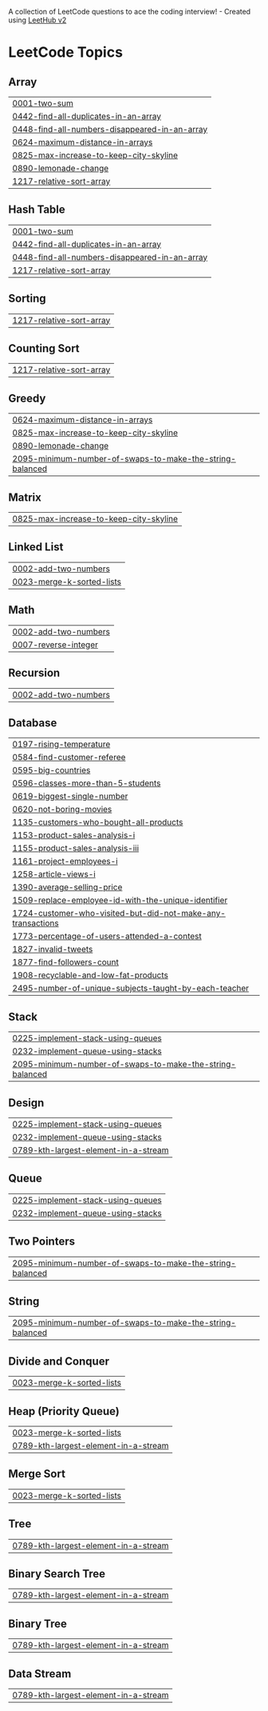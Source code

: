 A collection of LeetCode questions to ace the coding interview! - Created using [LeetHub v2](https://github.com/arunbhardwaj/LeetHub-2.0)
<!---LeetCode Topics Start-->
# LeetCode Topics
## Array
|  |
| ------- |
| [0001-two-sum](https://github.com/Habib-hs/LeetCode/tree/master/0001-two-sum) |
| [0442-find-all-duplicates-in-an-array](https://github.com/Habib-hs/LeetCode/tree/master/0442-find-all-duplicates-in-an-array) |
| [0448-find-all-numbers-disappeared-in-an-array](https://github.com/Habib-hs/LeetCode/tree/master/0448-find-all-numbers-disappeared-in-an-array) |
| [0624-maximum-distance-in-arrays](https://github.com/Habib-hs/LeetCode/tree/master/0624-maximum-distance-in-arrays) |
| [0825-max-increase-to-keep-city-skyline](https://github.com/Habib-hs/LeetCode/tree/master/0825-max-increase-to-keep-city-skyline) |
| [0890-lemonade-change](https://github.com/Habib-hs/LeetCode/tree/master/0890-lemonade-change) |
| [1217-relative-sort-array](https://github.com/Habib-hs/LeetCode/tree/master/1217-relative-sort-array) |
## Hash Table
|  |
| ------- |
| [0001-two-sum](https://github.com/Habib-hs/LeetCode/tree/master/0001-two-sum) |
| [0442-find-all-duplicates-in-an-array](https://github.com/Habib-hs/LeetCode/tree/master/0442-find-all-duplicates-in-an-array) |
| [0448-find-all-numbers-disappeared-in-an-array](https://github.com/Habib-hs/LeetCode/tree/master/0448-find-all-numbers-disappeared-in-an-array) |
| [1217-relative-sort-array](https://github.com/Habib-hs/LeetCode/tree/master/1217-relative-sort-array) |
## Sorting
|  |
| ------- |
| [1217-relative-sort-array](https://github.com/Habib-hs/LeetCode/tree/master/1217-relative-sort-array) |
## Counting Sort
|  |
| ------- |
| [1217-relative-sort-array](https://github.com/Habib-hs/LeetCode/tree/master/1217-relative-sort-array) |
## Greedy
|  |
| ------- |
| [0624-maximum-distance-in-arrays](https://github.com/Habib-hs/LeetCode/tree/master/0624-maximum-distance-in-arrays) |
| [0825-max-increase-to-keep-city-skyline](https://github.com/Habib-hs/LeetCode/tree/master/0825-max-increase-to-keep-city-skyline) |
| [0890-lemonade-change](https://github.com/Habib-hs/LeetCode/tree/master/0890-lemonade-change) |
| [2095-minimum-number-of-swaps-to-make-the-string-balanced](https://github.com/Habib-hs/LeetCode/tree/master/2095-minimum-number-of-swaps-to-make-the-string-balanced) |
## Matrix
|  |
| ------- |
| [0825-max-increase-to-keep-city-skyline](https://github.com/Habib-hs/LeetCode/tree/master/0825-max-increase-to-keep-city-skyline) |
## Linked List
|  |
| ------- |
| [0002-add-two-numbers](https://github.com/Habib-hs/LeetCode/tree/master/0002-add-two-numbers) |
| [0023-merge-k-sorted-lists](https://github.com/Habib-hs/LeetCode/tree/master/0023-merge-k-sorted-lists) |
## Math
|  |
| ------- |
| [0002-add-two-numbers](https://github.com/Habib-hs/LeetCode/tree/master/0002-add-two-numbers) |
| [0007-reverse-integer](https://github.com/Habib-hs/LeetCode/tree/master/0007-reverse-integer) |
## Recursion
|  |
| ------- |
| [0002-add-two-numbers](https://github.com/Habib-hs/LeetCode/tree/master/0002-add-two-numbers) |
## Database
|  |
| ------- |
| [0197-rising-temperature](https://github.com/Habib-hs/LeetCode/tree/master/0197-rising-temperature) |
| [0584-find-customer-referee](https://github.com/Habib-hs/LeetCode/tree/master/0584-find-customer-referee) |
| [0595-big-countries](https://github.com/Habib-hs/LeetCode/tree/master/0595-big-countries) |
| [0596-classes-more-than-5-students](https://github.com/Habib-hs/LeetCode/tree/master/0596-classes-more-than-5-students) |
| [0619-biggest-single-number](https://github.com/Habib-hs/LeetCode/tree/master/0619-biggest-single-number) |
| [0620-not-boring-movies](https://github.com/Habib-hs/LeetCode/tree/master/0620-not-boring-movies) |
| [1135-customers-who-bought-all-products](https://github.com/Habib-hs/LeetCode/tree/master/1135-customers-who-bought-all-products) |
| [1153-product-sales-analysis-i](https://github.com/Habib-hs/LeetCode/tree/master/1153-product-sales-analysis-i) |
| [1155-product-sales-analysis-iii](https://github.com/Habib-hs/LeetCode/tree/master/1155-product-sales-analysis-iii) |
| [1161-project-employees-i](https://github.com/Habib-hs/LeetCode/tree/master/1161-project-employees-i) |
| [1258-article-views-i](https://github.com/Habib-hs/LeetCode/tree/master/1258-article-views-i) |
| [1390-average-selling-price](https://github.com/Habib-hs/LeetCode/tree/master/1390-average-selling-price) |
| [1509-replace-employee-id-with-the-unique-identifier](https://github.com/Habib-hs/LeetCode/tree/master/1509-replace-employee-id-with-the-unique-identifier) |
| [1724-customer-who-visited-but-did-not-make-any-transactions](https://github.com/Habib-hs/LeetCode/tree/master/1724-customer-who-visited-but-did-not-make-any-transactions) |
| [1773-percentage-of-users-attended-a-contest](https://github.com/Habib-hs/LeetCode/tree/master/1773-percentage-of-users-attended-a-contest) |
| [1827-invalid-tweets](https://github.com/Habib-hs/LeetCode/tree/master/1827-invalid-tweets) |
| [1877-find-followers-count](https://github.com/Habib-hs/LeetCode/tree/master/1877-find-followers-count) |
| [1908-recyclable-and-low-fat-products](https://github.com/Habib-hs/LeetCode/tree/master/1908-recyclable-and-low-fat-products) |
| [2495-number-of-unique-subjects-taught-by-each-teacher](https://github.com/Habib-hs/LeetCode/tree/master/2495-number-of-unique-subjects-taught-by-each-teacher) |
## Stack
|  |
| ------- |
| [0225-implement-stack-using-queues](https://github.com/Habib-hs/LeetCode/tree/master/0225-implement-stack-using-queues) |
| [0232-implement-queue-using-stacks](https://github.com/Habib-hs/LeetCode/tree/master/0232-implement-queue-using-stacks) |
| [2095-minimum-number-of-swaps-to-make-the-string-balanced](https://github.com/Habib-hs/LeetCode/tree/master/2095-minimum-number-of-swaps-to-make-the-string-balanced) |
## Design
|  |
| ------- |
| [0225-implement-stack-using-queues](https://github.com/Habib-hs/LeetCode/tree/master/0225-implement-stack-using-queues) |
| [0232-implement-queue-using-stacks](https://github.com/Habib-hs/LeetCode/tree/master/0232-implement-queue-using-stacks) |
| [0789-kth-largest-element-in-a-stream](https://github.com/Habib-hs/LeetCode/tree/master/0789-kth-largest-element-in-a-stream) |
## Queue
|  |
| ------- |
| [0225-implement-stack-using-queues](https://github.com/Habib-hs/LeetCode/tree/master/0225-implement-stack-using-queues) |
| [0232-implement-queue-using-stacks](https://github.com/Habib-hs/LeetCode/tree/master/0232-implement-queue-using-stacks) |
## Two Pointers
|  |
| ------- |
| [2095-minimum-number-of-swaps-to-make-the-string-balanced](https://github.com/Habib-hs/LeetCode/tree/master/2095-minimum-number-of-swaps-to-make-the-string-balanced) |
## String
|  |
| ------- |
| [2095-minimum-number-of-swaps-to-make-the-string-balanced](https://github.com/Habib-hs/LeetCode/tree/master/2095-minimum-number-of-swaps-to-make-the-string-balanced) |
## Divide and Conquer
|  |
| ------- |
| [0023-merge-k-sorted-lists](https://github.com/Habib-hs/LeetCode/tree/master/0023-merge-k-sorted-lists) |
## Heap (Priority Queue)
|  |
| ------- |
| [0023-merge-k-sorted-lists](https://github.com/Habib-hs/LeetCode/tree/master/0023-merge-k-sorted-lists) |
| [0789-kth-largest-element-in-a-stream](https://github.com/Habib-hs/LeetCode/tree/master/0789-kth-largest-element-in-a-stream) |
## Merge Sort
|  |
| ------- |
| [0023-merge-k-sorted-lists](https://github.com/Habib-hs/LeetCode/tree/master/0023-merge-k-sorted-lists) |
## Tree
|  |
| ------- |
| [0789-kth-largest-element-in-a-stream](https://github.com/Habib-hs/LeetCode/tree/master/0789-kth-largest-element-in-a-stream) |
## Binary Search Tree
|  |
| ------- |
| [0789-kth-largest-element-in-a-stream](https://github.com/Habib-hs/LeetCode/tree/master/0789-kth-largest-element-in-a-stream) |
## Binary Tree
|  |
| ------- |
| [0789-kth-largest-element-in-a-stream](https://github.com/Habib-hs/LeetCode/tree/master/0789-kth-largest-element-in-a-stream) |
## Data Stream
|  |
| ------- |
| [0789-kth-largest-element-in-a-stream](https://github.com/Habib-hs/LeetCode/tree/master/0789-kth-largest-element-in-a-stream) |
<!---LeetCode Topics End-->